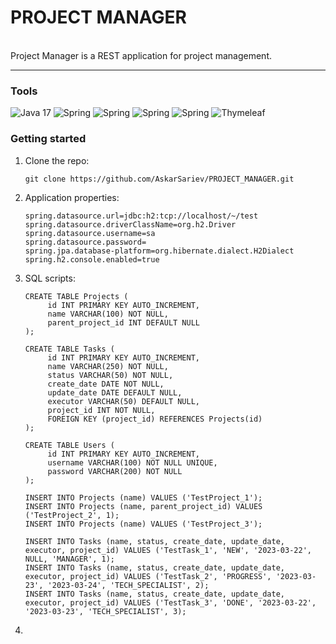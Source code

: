 # PROJECT MANAGER

<br>
Project Manager is a REST application for project management.
<hr/>

### Tools

![Java 17](https://img.shields.io/badge/-Java17-blue?style=plastic&appveyor)
![Spring](https://img.shields.io/badge/-Spring_Web-success?style=plastic&appveyor)
![Spring](https://img.shields.io/badge/-Spring_Data_JPA-success?style=plastic&appveyor)
![Spring](https://img.shields.io/badge/-Spring_Security-success?style=plastic&appveyor)
![Spring](https://img.shields.io/badge/-H2_Database-9cf?style=plastic&appveyor)
![Thymeleaf](https://img.shields.io/badge/-Validation-red?style=plastic&appveyor)

### Getting started

1. Clone the repo:

       git clone https://github.com/AskarSariev/PROJECT_MANAGER.git

2. Application properties:

       spring.datasource.url=jdbc:h2:tcp://localhost/~/test
       spring.datasource.driverClassName=org.h2.Driver
       spring.datasource.username=sa
       spring.datasource.password=
       spring.jpa.database-platform=org.hibernate.dialect.H2Dialect
       spring.h2.console.enabled=true

3. SQL scripts:

       CREATE TABLE Projects (
            id INT PRIMARY KEY AUTO_INCREMENT,
            name VARCHAR(100) NOT NULL,
            parent_project_id INT DEFAULT NULL
       );

       CREATE TABLE Tasks (
            id INT PRIMARY KEY AUTO_INCREMENT,
            name VARCHAR(250) NOT NULL,
            status VARCHAR(50) NOT NULL,
            create_date DATE NOT NULL,
            update_date DATE DEFAULT NULL,
            executor VARCHAR(50) DEFAULT NULL,
            project_id INT NOT NULL,
            FOREIGN KEY (project_id) REFERENCES Projects(id)
       );

       CREATE TABLE Users (
            id INT PRIMARY KEY AUTO_INCREMENT,
            username VARCHAR(100) NOT NULL UNIQUE,
            password VARCHAR(200) NOT NULL
       );

       INSERT INTO Projects (name) VALUES ('TestProject_1');
       INSERT INTO Projects (name, parent_project_id) VALUES ('TestProject_2', 1);
       INSERT INTO Projects (name) VALUES ('TestProject_3');

       INSERT INTO Tasks (name, status, create_date, update_date, executor, project_id) VALUES ('TestTask_1', 'NEW', '2023-03-22', NULL, 'MANAGER', 1);
       INSERT INTO Tasks (name, status, create_date, update_date, executor, project_id) VALUES ('TestTask_2', 'PROGRESS', '2023-03-23', '2023-03-24', 'TECH_SPECIALIST', 2);
       INSERT INTO Tasks (name, status, create_date, update_date, executor, project_id) VALUES ('TestTask_3', 'DONE', '2023-03-22', '2023-03-23', 'TECH_SPECIALIST', 3);

4. 
